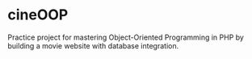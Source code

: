 # cineOOP
Practice project for mastering Object-Oriented Programming in PHP by building a movie website with database integration.
